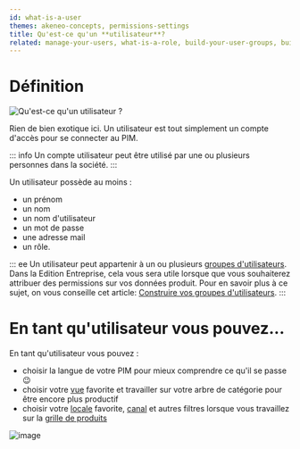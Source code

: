 ```yaml
---
id: what-is-a-user
themes: akeneo-concepts, permissions-settings
title: Qu'est-ce qu'un **utilisateur**?
related: manage-your-users, what-is-a-role, build-your-user-groups, build-your-user-roles
---
```


# Définition

![Qu'est-ce qu'un utilisateur ?](../img/What-is-a-user.svg)

Rien de bien exotique ici. Un utilisateur est tout simplement un compte d'accès pour se connecter au PIM.

::: info
Un compte utilisateur peut être utilisé par une ou plusieurs personnes dans la société.
:::

Un utilisateur possède au moins :
 - un prénom
 - un nom
 - un nom d'utilisateur
 - un mot de passe
 - une adresse mail
 - un rôle.

::: ee
Un utilisateur peut appartenir à un ou plusieurs [groupes d'utilisateurs](/articles/what-is-a-user-group.html). Dans la Edition Entreprise, cela vous sera utile lorsque que vous souhaiterez attribuer des permissions sur vos données produit. 
Pour en savoir plus à ce sujet, on vous conseille cet article: [Construire vos groupes d'utilisateurs](/articles/build-your-user-groups.html).
:::

# En tant qu'utilisateur vous pouvez...

En tant qu'utilisateur vous pouvez :
 - choisir la langue de votre PIM pour mieux comprendre ce qu'il se passe :wink:
 - choisir votre [vue](/articles/manage-your-views.html) favorite et travailler sur votre arbre de catégorie pour être encore plus productif
 - choisir votre [locale](/articles/what-is-a-locale.html) favorite, [canal](/articles/what-is-a-channel.html) et autres filtres lorsque vous travaillez sur la [grille de produits](/articles/products-grid.html)

![image](../img/System_users_Profil_fr.png)
